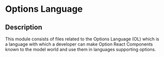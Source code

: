 <!-- (c) https://github.com/MontiCore/monticore -->
# Options Language

## Description
This module consists of files related to the Options Language (OL) which is a language with which a developer can make
Option React Components known to the model world and use them in languages supporting options.
